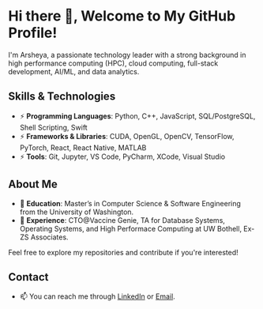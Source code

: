 <!--
**rajarsheya/rajarsheya** is a ✨ _special_ ✨ repository because its `README.md` (this file) appears on your GitHub profile.

Here are some ideas to get you started:

- 🔭 I’m currently working on ...
- 🌱 I’m currently learning ...
- 👯 I’m looking to collaborate on ...
- 🤔 I’m looking for help with ...
- 💬 Ask me about ...
- 📫 How to reach me: ...
- 😄 Pronouns: ...
- ⚡ Fun fact: ...
-->

# Hi there 👋, Welcome to My GitHub Profile!

I'm Arsheya, a passionate technology leader with a strong background in high performance computing (HPC), cloud computing, full-stack development, AI/ML, and data analytics. 

## Skills & Technologies

- ⚡ **Programming Languages**: Python, C++, JavaScript, SQL/PostgreSQL, Shell Scripting, Swift
- ⚡ **Frameworks & Libraries**: CUDA, OpenGL, OpenCV, TensorFlow, PyTorch, React, React Native, MATLAB
- ⚡ **Tools**: Git, Jupyter, VS Code, PyCharm, XCode, Visual Studio

## About Me

- 🔭 **Education**: Master’s in Computer Science & Software Engineering from the University of Washington.
- 🔭 **Experience**: CTO@Vaccine Genie, TA for Database Systems, Operating Systems, and High Performace Computing at UW Bothell, Ex-ZS Associates.

Feel free to explore my repositories and contribute if you're interested!

## Contact

- 📫 You can reach me through [LinkedIn](https://www.linkedin.com/in/rajarsheya/) or [Email](mailto:raj94arsheya@gmail.com).

